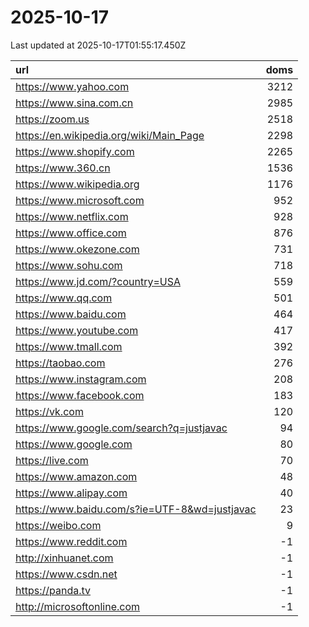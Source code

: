# 2025-10-17

<!-- BEGIN -->
Last updated at 2025-10-17T01:55:17.450Z

url | doms
:- | -:
https://www.yahoo.com | 3212
https://www.sina.com.cn | 2985
https://zoom.us | 2518
https://en.wikipedia.org/wiki/Main_Page | 2298
https://www.shopify.com | 2265
https://www.360.cn | 1536
https://www.wikipedia.org | 1176
https://www.microsoft.com | 952
https://www.netflix.com | 928
https://www.office.com | 876
https://www.okezone.com | 731
https://www.sohu.com | 718
https://www.jd.com/?country=USA | 559
https://www.qq.com | 501
https://www.baidu.com | 464
https://www.youtube.com | 417
https://www.tmall.com | 392
https://taobao.com | 276
https://www.instagram.com | 208
https://www.facebook.com | 183
https://vk.com | 120
https://www.google.com/search?q=justjavac | 94
https://www.google.com | 80
https://live.com | 70
https://www.amazon.com | 48
https://www.alipay.com | 40
https://www.baidu.com/s?ie=UTF-8&wd=justjavac | 23
https://weibo.com | 9
https://www.reddit.com | -1
http://xinhuanet.com | -1
https://www.csdn.net | -1
https://panda.tv | -1
http://microsoftonline.com | -1
<!-- END -->

